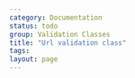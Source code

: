 ```yaml
---
category: Documentation
status: todo
group: Validation Classes
title: "Url validation class"
tags: 
layout: page
---
```


